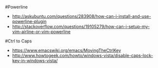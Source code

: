 #Powerline
* http://askubuntu.com/questions/283908/how-can-i-install-and-use-powerline-plugin
* http://stackoverflow.com/questions/19105279/how-can-i-setup-my-vim-airline-or-vim-powerline

#Ctrl to Caps
* https://www.emacswiki.org/emacs/MovingTheCtrlKey
* http://www.howtogeek.com/howto/windows-vista/disable-caps-lock-key-in-windows-vista/
